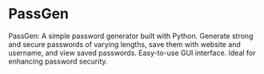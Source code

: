 # PassGen
 PassGen: A simple password generator built with Python. Generate strong and secure passwords of varying lengths, save them with website and username, and view saved passwords. Easy-to-use GUI interface. Ideal for enhancing password security.
